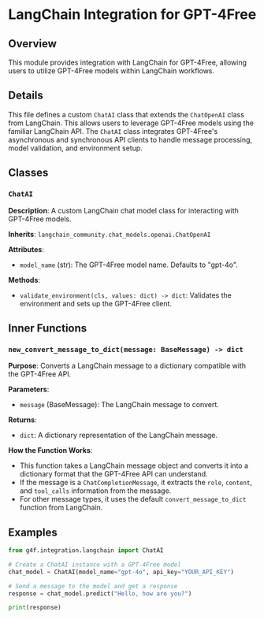 # LangChain Integration for GPT-4Free

## Overview

This module provides integration with LangChain for GPT-4Free, allowing users to utilize GPT-4Free models within LangChain workflows.

## Details

This file defines a custom `ChatAI` class that extends the `ChatOpenAI` class from LangChain. This allows users to leverage GPT-4Free models using the familiar LangChain API. The `ChatAI` class integrates GPT-4Free's asynchronous and synchronous API clients to handle message processing, model validation, and environment setup. 

## Classes

### `ChatAI`

**Description**: A custom LangChain chat model class for interacting with GPT-4Free models.

**Inherits**: `langchain_community.chat_models.openai.ChatOpenAI`

**Attributes**:

- `model_name` (str): The GPT-4Free model name. Defaults to "gpt-4o".

**Methods**:

- `validate_environment(cls, values: dict) -> dict`: Validates the environment and sets up the GPT-4Free client.

## Inner Functions

### `new_convert_message_to_dict(message: BaseMessage) -> dict`

**Purpose**: Converts a LangChain message to a dictionary compatible with the GPT-4Free API.

**Parameters**:

- `message` (BaseMessage): The LangChain message to convert.

**Returns**:

- `dict`: A dictionary representation of the LangChain message.

**How the Function Works**:

- This function takes a LangChain message object and converts it into a dictionary format that the GPT-4Free API can understand.
- If the message is a `ChatCompletionMessage`, it extracts the `role`, `content`, and `tool_calls` information from the message.
- For other message types, it uses the default `convert_message_to_dict` function from LangChain.

## Examples

```python
from g4f.integration.langchain import ChatAI

# Create a ChatAI instance with a GPT-4Free model
chat_model = ChatAI(model_name="gpt-4o", api_key="YOUR_API_KEY")

# Send a message to the model and get a response
response = chat_model.predict("Hello, how are you?")

print(response)
```
